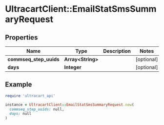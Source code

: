 # UltracartClient::EmailStatSmsSummaryRequest

## Properties

| Name | Type | Description | Notes |
| ---- | ---- | ----------- | ----- |
| **commseq_step_uuids** | **Array&lt;String&gt;** |  | [optional] |
| **days** | **Integer** |  | [optional] |

## Example

```ruby
require 'ultracart_api'

instance = UltracartClient::EmailStatSmsSummaryRequest.new(
  commseq_step_uuids: null,
  days: null
)
```

